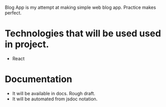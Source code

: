 Blog App is my attempt at making simple web blog app. Practice makes perfect.

# Technologies that will be used used in project.

- React

# Documentation

- It will be available in docs. Rough draft. 
- It will be automated from jsdoc notation. 
